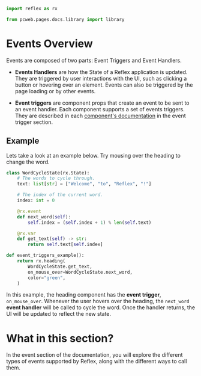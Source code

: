 ```python exec
import reflex as rx

from pcweb.pages.docs.library import library
```

# Events Overview

Events are composed of two parts: Event Triggers and Event Handlers.

- **Events Handlers** are how the State of a Reflex application is updated. They are triggered by user interactions with the UI, such as clicking a button or hovering over an element. Events can also be triggered by the page loading or by other events.

- **Event triggers** are component props that create an event to be sent to an event handler.
Each component supports a set of events triggers. They are described in each [component's documentation]({library.path}) in the event trigger section.


## Example 
Lets take a look at an example below. Try mousing over the heading to change the word.

```python demo exec
class WordCycleState(rx.State):
    # The words to cycle through.
    text: list[str] = ["Welcome", "to", "Reflex", "!"]

    # The index of the current word.
    index: int = 0

    @rx.event
    def next_word(self):
        self.index = (self.index + 1) % len(self.text)

    @rx.var
    def get_text(self) -> str:
        return self.text[self.index]

def event_triggers_example():
    return rx.heading(
        WordCycleState.get_text,
        on_mouse_over=WordCycleState.next_word,
        color="green",
    )

```

In this example, the heading component has the **event trigger**, `on_mouse_over`.
Whenever the user hovers over the heading, the `next_word` **event handler** will be called to cycle the word. Once the handler returns, the UI will be updated to reflect the new state.

# What in this section?

In the event section of the documentation, you will explore the different types of events supported by Reflex, along with the different ways to call them.
